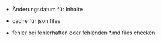 

* Änderungsdatum für Inhalte

* cache für json files
* fehler bei fehlerhaften oder fehlenden *.md files checken